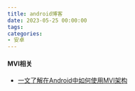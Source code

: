 ```yaml
---
title: android博客
date: 2023-05-25 00:00:00
tags:
categories:
- 安卓
---
```


#### MVI相关

+ [一文了解在Android中如何使用MVI架构](https://blog.csdn.net/weixin_61845324/article/details/124750328)
